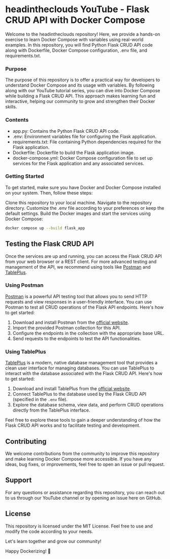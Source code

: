 # headintheclouds YouTube - Flask CRUD API with Docker Compose

Welcome to the headintheclouds repository! Here, we provide a hands-on exercise to learn Docker Compose with variables using real-world examples. In this repository, you will find Python Flask CRUD API code along with Dockerfile, Docker Compose configuration, .env file, and requirements.txt.

### Purpose
The purpose of this repository is to offer a practical way for developers to understand Docker Compose and its usage with variables. By following along with our YouTube tutorial series, you can dive into Docker Compose while building a Flask CRUD API. This approach makes learning fun and interactive, helping our community to grow and strengthen their Docker skills.

### Contents
- app.py: Contains the Python Flask CRUD API code.
- .env: Environment variables file for configuring the Flask application.
- requirements.txt: File containing Python dependencies required for the Flask application.
- Dockerfile: Dockerfile to build the Flask application image.
- docker-compose.yml: Docker Compose configuration file to set up services for the Flask application and any associated services.

### Getting Started
To get started, make sure you have Docker and Docker Compose installed on your system. Then, follow these steps:

Clone this repository to your local machine.
Navigate to the repository directory.
Customize the .env file according to your preferences or keep the default settings.
Build the Docker images and start the services using Docker Compose:
```bash
docker compose up --build flask_app
```

## Testing the Flask CRUD API

Once the services are up and running, you can access the Flask CRUD API from your web browser or a REST client. For more advanced testing and management of the API, we recommend using tools like [Postman](https://www.postman.com/) and [TablePlus](https://tableplus.com/).

### Using Postman

[Postman](https://www.postman.com/) is a powerful API testing tool that allows you to send HTTP requests and view responses in a user-friendly interface. You can use Postman to test all CRUD operations of the Flask API endpoints. Here's how to get started:

1. Download and install Postman from the [official website](https://www.postman.com/).
2. Import the provided Postman collection for this API.
3. Configure the endpoints in the collection with the appropriate base URL.
4. Send requests to the endpoints to test the API functionalities.

### Using TablePlus

[TablePlus](https://tableplus.com/) is a modern, native database management tool that provides a clean user interface for managing databases. You can use TablePlus to interact with the database associated with the Flask CRUD API. Here's how to get started:

1. Download and install TablePlus from the [official website](https://tableplus.com/).
2. Connect TablePlus to the database used by the Flask CRUD API (specified in the `.env` file).
3. Explore the database schema, view data, and perform CRUD operations directly from the TablePlus interface.

Feel free to explore these tools to gain a deeper understanding of how the Flask CRUD API works and to facilitate testing and development.

## Contributing
We welcome contributions from the community to improve this repository and make learning Docker Compose more accessible. If you have any ideas, bug fixes, or improvements, feel free to open an issue or pull request.

## Support
For any questions or assistance regarding this repository, you can reach out to us through our YouTube channel or by opening an issue here on GitHub.

## License
This repository is licensed under the MIT License. Feel free to use and modify the code according to your needs.

Let's learn together and grow our community!

Happy Dockerizing! 🚀 


